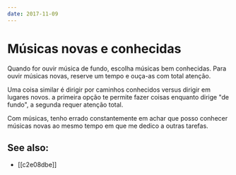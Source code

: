 ```yaml
---
date: 2017-11-09
---
```


# Músicas novas e conhecidas

Quando for ouvir música de fundo, escolha músicas bem conhecidas. Para ouvir músicas novas, reserve um tempo e ouça-as com total atenção.

Uma coisa similar é dirigir por caminhos conhecidos versus dirigir em lugares novos. a primeira opção te permite fazer coisas enquanto dirige "de fundo", a segunda requer atenção total.

Com músicas, tenho errado constantemente em achar que posso conhecer músicas novas ao mesmo tempo em que me dedico a outras tarefas.

## See also:

* [[c2e08dbe]]
